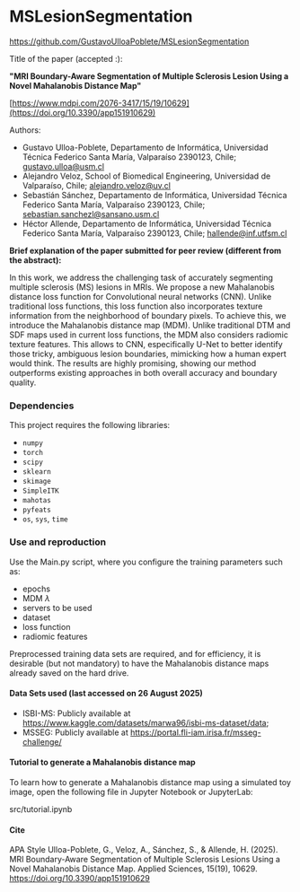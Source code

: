 # MSLesionSegmentation
https://github.com/GustavoUlloaPoblete/MSLesionSegmentation

Title of the paper (accepted :):

**"MRI Boundary-Aware Segmentation of Multiple Sclerosis Lesion Using a Novel Mahalanobis Distance Map"**

[https://www.mdpi.com/2076-3417/15/19/10629](https://doi.org/10.3390/app151910629)

Authors:

- Gustavo Ulloa-Poblete, Departamento de Informática, Universidad Técnica Federico Santa María, Valparaíso 2390123, Chile; gustavo.ulloa@usm.cl
- Alejandro Veloz, School of Biomedical Engineering, Universidad de Valparaíso, Chile; alejandro.veloz@uv.cl
- Sebastián Sánchez, Departamento de Informática, Universidad Técnica Federico Santa María, Valparaíso 2390123, Chile; sebastian.sanchezl@sansano.usm.cl
- Héctor Allende, Departamento de Informática, Universidad Técnica Federico Santa María, Valparaíso 2390123, Chile; hallende@inf.utfsm.cl


**Brief explanation of the paper submitted for peer review (different from the abstract):**

In this work, we address the challenging task of accurately segmenting multiple sclerosis (MS) lesions in MRIs. We propose a new Mahalanobis distance loss function for Convolutional neural networks (CNN). Unlike traditional loss functions, this loss function also incorporates texture information from the neighborhood of boundary pixels. To achieve this, we introduce the Mahalanobis distance map (MDM). Unlike traditional DTM and SDF maps used in current loss functions, the MDM also considers radiomic texture features. This allows to CNN, especifically U-Net to better identify those tricky, ambiguous lesion boundaries, mimicking how a human expert would think. The results are highly promising, showing our method outperforms existing approaches in both overall accuracy and boundary quality.

### Dependencies

This project requires the following libraries:
* `numpy`
* `torch`
* `scipy`
* `sklearn`
* `skimage`
* `SimpleITK`
* `mahotas`
* `pyfeats`
* `os`, `sys`, `time`

### Use and reproduction

Use the Main.py script, where you configure the training parameters such as:
- epochs
- MDM $\lambda$
- servers to be used
- dataset
- loss function
- radiomic features

Preprocessed training data sets are required, and for efficiency, it is desirable (but not mandatory) to have the Mahalanobis distance maps already saved on the hard drive.

#### Data Sets used (last accessed on 26 August 2025)
- ISBI-MS: Publicly available at https://www.kaggle.com/datasets/marwa96/isbi-ms-dataset/data;
- MSSEG: Publicly available at https://portal.fli-iam.irisa.fr/msseg-challenge/

#### Tutorial to generate a Mahalanobis distance map
To learn how to generate a Mahalanobis distance map using a simulated toy image, open the following file in Jupyter Notebook or JupyterLab:

src/tutorial.ipynb

#### Cite
APA Style
Ulloa-Poblete, G., Veloz, A., Sánchez, S., & Allende, H. (2025). MRI Boundary-Aware Segmentation of Multiple Sclerosis Lesions Using a Novel Mahalanobis Distance Map. Applied Sciences, 15(19), 10629. https://doi.org/10.3390/app151910629
